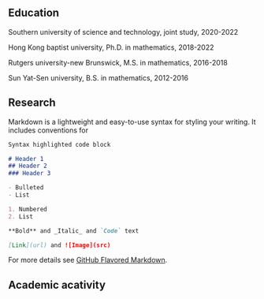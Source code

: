 ## Education
Southern university of science and technology, joint study, 2020-2022

Hong Kong baptist university, Ph.D. in mathematics, 2018-2022

Rutgers university-new Brunswick, M.S. in mathematics, 2016-2018

Sun Yat-Sen university, B.S. in mathematics, 2012-2016

## Research

Markdown is a lightweight and easy-to-use syntax for styling your writing. It includes conventions for

```markdown
Syntax highlighted code block

# Header 1
## Header 2
### Header 3

- Bulleted
- List

1. Numbered
2. List

**Bold** and _Italic_ and `Code` text

[Link](url) and ![Image](src)
```

For more details see [GitHub Flavored Markdown](https://guides.github.com/features/mastering-markdown/).

## Academic acativity
